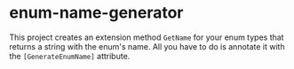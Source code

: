 # enum-name-generator

This project creates an extension method `GetName` for your enum types that returns a string with the enum's name. All you have to do is annotate it with the `[GenerateEnumName]` attribute.
